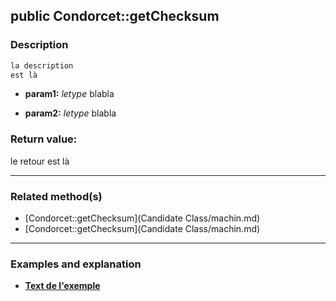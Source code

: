 ## public Condorcet::getChecksum

### Description    

```php
la description
est là
```

- **param1:** *letype* blabla

- **param2:** *letype* blabla



### Return value:   

le retour
est là


---------------------------------------

### Related method(s)      

* [Condorcet::getChecksum](Candidate Class/machin.md)    
* [Condorcet::getChecksum](Candidate Class/machin.md)    

---------------------------------------

### Examples and explanation

* **[Text de l'exemple](link)**    
